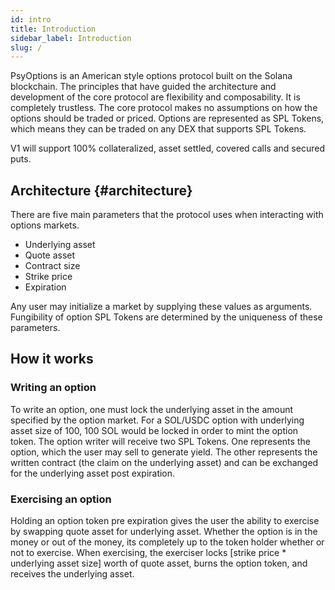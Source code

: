 ```yaml
---
id: intro
title: Introduction
sidebar_label: Introduction
slug: /
---
```


PsyOptions is an American style options protocol built on the Solana blockchain.
The principles that have guided the architecture and development of the core protocol are flexibility and composability.
It is completely trustless. The core protocol makes no assumptions on how the options should be traded or priced.
Options are represented as SPL Tokens, which means they can be traded on any DEX that supports SPL Tokens.

V1 will support 100% collateralized, asset settled, covered calls and secured puts.

## Architecture {#architecture}

There are five main parameters that the protocol uses when interacting with options markets.

- Underlying asset
- Quote asset
- Contract size
- Strike price
- Expiration

Any user may initialize a market by supplying these values as arguments. 
Fungibility of option SPL Tokens are determined by the uniqueness of these parameters.

## How it works

### Writing an option

To write an option, one must lock the underlying asset in the amount specified by the option market.
For a SOL/USDC option with underlying asset size of 100, 100 SOL would be locked in order to mint the option token.
The option writer will receive two SPL Tokens. 
One represents the option, which the user may sell to generate yield.
The other represents the written contract (the claim on the underlying asset) and can be exchanged for the underlying asset post expiration.

### Exercising an option

Holding an option token pre expiration gives the user the ability to exercise by swapping quote asset for underlying asset.
Whether the option is in the money or out of the money, its completely up to the token holder whether or not to exercise.
When exercising, the exerciser locks [strike price * underlying asset size] worth of quote asset, burns the option token, and receives the underlying asset.
